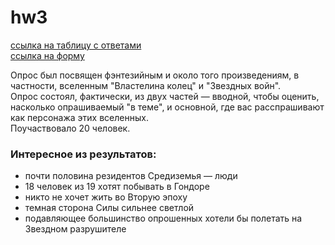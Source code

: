# hw3

[ссылка на таблицу с ответами](https://docs.google.com/spreadsheets/d/1VG3An6-uxXoeTLF0wIWm-NBqXkSGYX94RaJ2e0kWcfQ/edit?usp=sharing)  
[ссылка на форму](https://docs.google.com/forms/d/1wjSxiXOCz3pW2sWD0ww55-osaQXjVEQqrBpFn_gXg4w/edit?usp=sharing)

Опрос был посвящен фэнтезийным и около того произведениям, в частности, вселенным "Властелина колец" и "Звездных войн".  
Опрос состоял, фактически, из двух частей — вводной, чтобы оценить, насколько опрашиваемый "в теме", и основной, где вас расспрашивают как персонажа этих вселенных.  
Поучаствовало 20 человек.

### Интересное из результатов:
* почти половина резидентов Средиземья — люди  
* 18 человек из 19 хотят побывать в Гондоре
* никто не хочет жить во Вторую эпоху
* темная сторона Силы сильнее светлой
* подавляющее большинство опрошенных хотели бы полетать на Звездном разрушителе
